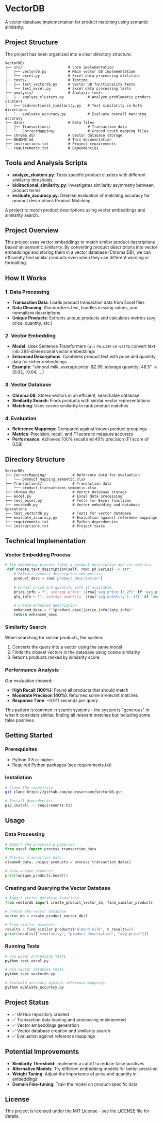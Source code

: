 # VectorDB

A vector database implementation for product matching using semantic similarity.

## Project Structure

The project has been organized into a clear directory structure:

```
VectorDB/
├── src/                     # Core implementation
│   ├── vectordb.py          # Main vector DB implementation
│   └── excel.py             # Excel data processing utilities
├── tests/                   # Testing
│   ├── test_vectordb.py     # Vector DB functionality tests
│   └── test_excel.py        # Excel data processing tests
├── analysis/                # Analysis tools
│   ├── analyze_clusters.py           # Analyze problematic product clusters
│   ├── bidirectional_similarity.py   # Test similarity in both directions
│   └── evaluate_accuracy.py          # Evaluate overall matching accuracy
├── data/                    # Data files
│   ├── Transactions/                 # Transaction data
│   └── CorrectMapping/               # Ground truth mapping files
├── chroma_db/               # Vector database storage
├── README.md                # This documentation
├── instructions.txt         # Project requirements
└── requirements.txt         # Dependencies
```

## Tools and Analysis Scripts

- **analyze_clusters.py**: Tests specific product clusters with different similarity thresholds
- **bidirectional_similarity.py**: Investigates similarity asymmetry between product terms
- **evaluate_accuracy.py**: Detailed evaluation of matching accuracy for product descriptions Product Matching

A project to match product descriptions using vector embeddings and similarity search.

## Project Overview

This project uses vector embeddings to match similar product descriptions based on semantic similarity. By converting product descriptions into vector embeddings and storing them in a vector database (Chroma DB), we can efficiently find similar products even when they use different wording or formatting.

## How It Works

### 1. Data Processing
- **Transaction Data**: Loads product transaction data from Excel files
- **Data Cleaning**: Standardizes text, handles missing values, and normalizes descriptions
- **Unique Products**: Extracts unique products and calculates metrics (avg price, quantity, etc.)

### 2. Vector Embedding
- **Model**: Uses Sentence Transformers (`all-MiniLM-L6-v2`) to convert text into 384-dimensional vector embeddings
- **Enhanced Descriptions**: Combines product text with price and quantity data for richer embeddings
- **Example**: "almond milk, average price: $2.99, average quantity: 48.5" → [0.02, -0.04, ...]

### 3. Vector Database
- **Chroma DB**: Stores vectors in an efficient, searchable database
- **Similarity Search**: Finds products with similar vector representations
- **Matching**: Uses cosine similarity to rank product matches

### 4. Evaluation
- **Reference Mappings**: Compared against known product groupings
- **Metrics**: Precision, recall, and F1 score to measure accuracy
- **Performance**: Achieved 100% recall and 40% precision (F1 score of 0.58)

## Directory Structure

```
VectorDB/
├── CorrectMapping/            # Reference data for evaluation
│   └── product_mapping_semantic.xlsx
├── Transactions/              # Transaction data
│   └── product_transactions_semantic.xlsx
├── chroma_db/                 # Vector database storage
├── excel.py                   # Excel data processing
├── test_excel.py              # Tests for Excel functions
├── vectordb.py                # Vector embedding and database operations
├── test_vectordb.py           # Tests for vector database
├── evaluate_accuracy.py       # Evaluation against reference mappings
├── requirements.txt           # Python dependencies
└── instructions.txt           # Project tasks
```

## Technical Implementation

### Vector Embedding Process

```python
# The embedding process takes a product description and its metrics:
 def create_text_description(self, row: pd.Series) -> str:
    # Extract product description and metrics
    product_desc = row['product_description']
    
    # Format price and quantity info if available
    price_info = f", average price: ${row['avg_price']:.2f}" if 'avg_price' in row else ""
    qty_info = f", average quantity: {row['avg_quantity']:.1f}" if 'avg_quantity' in row else ""
    
    # Create enhanced description
    enhanced_desc = f"{product_desc}{price_info}{qty_info}"
    return enhanced_desc
```

### Similarity Search

When searching for similar products, the system:
1. Converts the query into a vector using the same model
2. Finds the closest vectors in the database using cosine similarity
3. Returns products ranked by similarity score

### Performance Analysis

Our evaluation showed:
- **High Recall (100%)**: Found all products that should match
- **Moderate Precision (40%)**: Returned some irrelevant matches
- **Response Time**: ~0.011 seconds per query

This pattern is common in search systems - the system is "generous" in what it considers similar, finding all relevant matches but including some false positives.

## Getting Started

### Prerequisites

- Python 3.8 or higher
- Required Python packages (see requirements.txt)

### Installation

```bash
# Clone the repository
git clone https://github.com/yourusername/VectorDB.git

# Install dependencies
pip install -r requirements.txt
```

## Usage

### Data Processing

```python
# Import the processing pipeline
from excel import process_transaction_data

# Process transaction data
cleaned_data, unique_products = process_transaction_data()

# View unique products
print(unique_products.head())
```

### Creating and Querying the Vector Database

```python
# Import vector database functions
from vectordb import create_product_vector_db, find_similar_products

# Create the vector database
vector_db = create_product_vector_db()

# Find similar products
results = find_similar_products("almond milk", n_results=5)
print(results[["similarity", "product_description", "avg_price"]])
```

### Running Tests

```bash
# Run Excel processing tests
python test_excel.py

# Run vector database tests
python test_vectordb.py

# Evaluate accuracy against reference mappings
python evaluate_accuracy.py
```

## Project Status

- ✅ GitHub repository created
- ✅ Transaction data loading and processing implemented
- ✅ Vector embeddings generation
- ✅ Vector database creation and similarity search
- ✅ Evaluation against reference mappings

## Potential Improvements

- **Similarity Threshold**: Implement a cutoff to reduce false positives
- **Alternative Models**: Try different embedding models for better precision
- **Weight Tuning**: Adjust the importance of price and quantity in embeddings
- **Domain Fine-tuning**: Train the model on product-specific data

## License

This project is licensed under the MIT License - see the LICENSE file for details.
